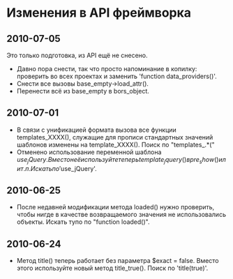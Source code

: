 Изменения в API фреймворка
==========================

2010-07-05
----------
Это только подготовка, из API ещё не снесено.
 * Давно пора снести, так что просто напоминание в копилку: проверить во всех проектах и заменить 
   'function data_providers()'.
 * Снести все вызовы base_empty->load_attr().
 * Перенести всё из base_empty в bors_object.

2010-07-01
----------

 * В связи с унификацией формата вызова все функции templates_XXXX(), служащие для прописи стандартных значений
   шаблонов изменены на template_XXXX(). Поиск по "templates_.*\("
 * Отменено иcпользование переменной шаблона $use_jQuery. Вместо неё используйте теперь template_jquery() в
   pre_show() или т.п. Искать по '$use_jQuery'.

2010-06-25
----------

 * После недавней модификации метода loaded() нужно проверить, чтобы нигде в качестве возвращаемого значения не использовались объекты.
   Искать тупо по "function loaded()".

2010-06-24
----------

 * Метод title() теперь работает без параметра $exact = false. Вместо этого используйте новый метод title_true().
   Поиск по 'title(true)'.
